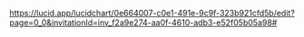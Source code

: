https://lucid.app/lucidchart/0e664007-c0e1-491e-9c9f-323b921cfd5b/edit?page=0_0&invitationId=inv_f2a9e274-aa0f-4610-adb3-e52f05b05a98#
